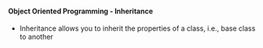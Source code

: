 #### Object Oriented Programming - Inheritance

- Inheritance allows you to inherit the properties of a class, i.e., base class to another

